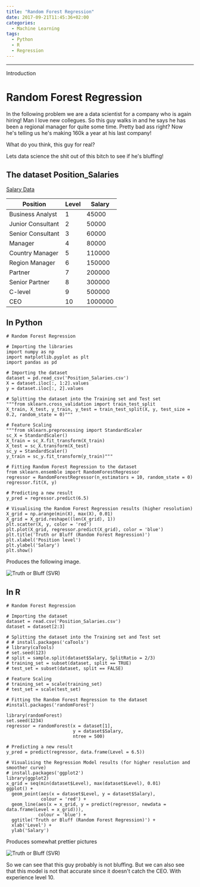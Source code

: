 ```yaml
---
title: "Random Forest Regression"
date: 2017-09-21T11:45:36+02:00
categories:
  - Machine Learning
tags:
  - Python
  - R
  - Regression
---
```


---

Introduction

# Random Forest Regression

In the following problem we are a data scientist for a company who is again hiring! Man I love new collegues. So this guy walks in and he says he has been a regional manager for quite some time. Pretty bad ass right? Now he's telling us he's making 160k a year at his last company!

What do you think, this guy for real?

Lets data science the shit out of this bitch to see if he's bluffing!

## The dataset Position_Salaries

[Salary Data](/data/Position_Salaries.csv)

| Position          | Level | Salary  |
|-------------------|-------|---------|
| Business Analyst  | 1     | 45000   |
| Junior Consultant | 2     | 50000   |
| Senior Consultant | 3     | 60000   |
| Manager           | 4     | 80000   |
| Country Manager   | 5     | 110000  |
| Region Manager    | 6     | 150000  |
| Partner           | 7     | 200000  |
| Senior Partner    | 8     | 300000  |
| C-level           | 9     | 500000  |
| CEO               | 10    | 1000000 |


## In Python

~~~
# Random Forest Regression

# Importing the libraries
import numpy as np
import matplotlib.pyplot as plt
import pandas as pd

# Importing the dataset
dataset = pd.read_csv('Position_Salaries.csv')
X = dataset.iloc[:, 1:2].values
y = dataset.iloc[:, 2].values

# Splitting the dataset into the Training set and Test set
"""from sklearn.cross_validation import train_test_split
X_train, X_test, y_train, y_test = train_test_split(X, y, test_size = 0.2, random_state = 0)"""

# Feature Scaling
"""from sklearn.preprocessing import StandardScaler
sc_X = StandardScaler()
X_train = sc_X.fit_transform(X_train)
X_test = sc_X.transform(X_test)
sc_y = StandardScaler()
y_train = sc_y.fit_transform(y_train)"""

# Fitting Random Forest Regression to the dataset
from sklearn.ensemble import RandomForestRegressor
regressor = RandomForestRegressor(n_estimators = 10, random_state = 0)
regressor.fit(X, y)

# Predicting a new result
y_pred = regressor.predict(6.5)

# Visualising the Random Forest Regression results (higher resolution)
X_grid = np.arange(min(X), max(X), 0.01)
X_grid = X_grid.reshape((len(X_grid), 1))
plt.scatter(X, y, color = 'red')
plt.plot(X_grid, regressor.predict(X_grid), color = 'blue')
plt.title('Truth or Bluff (Random Forest Regression)')
plt.xlabel('Position level')
plt.ylabel('Salary')
plt.show()
~~~

Produces the following image.

![Truth or Bluff (SVR)](/images/rf1.png)



## In R
~~~
# Random Forest Regression

# Importing the dataset
dataset = read.csv('Position_Salaries.csv')
dataset = dataset[2:3]

# Splitting the dataset into the Training set and Test set
# # install.packages('caTools')
# library(caTools)
# set.seed(123)
# split = sample.split(dataset$Salary, SplitRatio = 2/3)
# training_set = subset(dataset, split == TRUE)
# test_set = subset(dataset, split == FALSE)

# Feature Scaling
# training_set = scale(training_set)
# test_set = scale(test_set)

# Fitting the Random Forest Regression to the dataset
#install.packages('randomForest')

library(randomForest)
set.seed(1234)
regressor = randomForest(x = dataset[1],
                         y = dataset$Salary,
                         ntree = 500)

# Predicting a new result
y_pred = predict(regressor, data.frame(Level = 6.5))

# Visualising the Regression Model results (for higher resolution and smoother curve)
# install.packages('ggplot2')
library(ggplot2)
x_grid = seq(min(dataset$Level), max(dataset$Level), 0.01)
ggplot() +
  geom_point(aes(x = dataset$Level, y = dataset$Salary),
             colour = 'red') +
  geom_line(aes(x = x_grid, y = predict(regressor, newdata = data.frame(Level = x_grid))),
            colour = 'blue') +
  ggtitle('Truth or Bluff (Random Forest Regression)') +
  xlab('Level') +
  ylab('Salary')
  ~~~

  Produces somewhat prettier pictures

  ![Truth or Bluff (SVR)](/images/rf2.png)



  So we can see that this guy probably is not bluffing. But we can also see that this model is not that accurate since it doesn't catch the CEO. With experience level 10.

